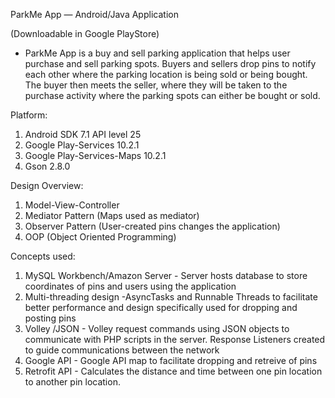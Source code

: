 ParkMe App — Android/Java Application

(Downloadable in Google PlayStore)

- ParkMe App is a buy and sell parking application that helps user
purchase and sell parking spots. Buyers and sellers drop pins to notify
each other where the parking location is being sold or being bought.
The buyer then meets the seller, where they will be taken to the
purchase activity where the parking spots can either be bought or sold.

Platform:
1. Android SDK 7.1 API level 25
2. Google Play-Services 10.2.1
3. Google Play-Services-Maps 10.2.1
4. Gson 2.8.0

Design Overview:
1. Model-View-Controller
2. Mediator Pattern (Maps used as mediator)
3. Observer Pattern (User-created pins changes the application)
4. OOP (Object Oriented Programming)

Concepts used:
1. MySQL Workbench/Amazon Server - Server hosts database to store
coordinates of pins and users using the application
2. Multi-threading design -AsyncTasks and Runnable Threads to
facilitate better performance and design specifically used for dropping
and posting pins
3. Volley /JSON - Volley request commands using JSON objects to
communicate with PHP scripts in the server. Response Listeners
created to guide communications between the network
4. Google API - Google API map to facilitate dropping and retreive of pins
5. Retrofit API - Calculates the distance and time between one pin
location to another pin location.
